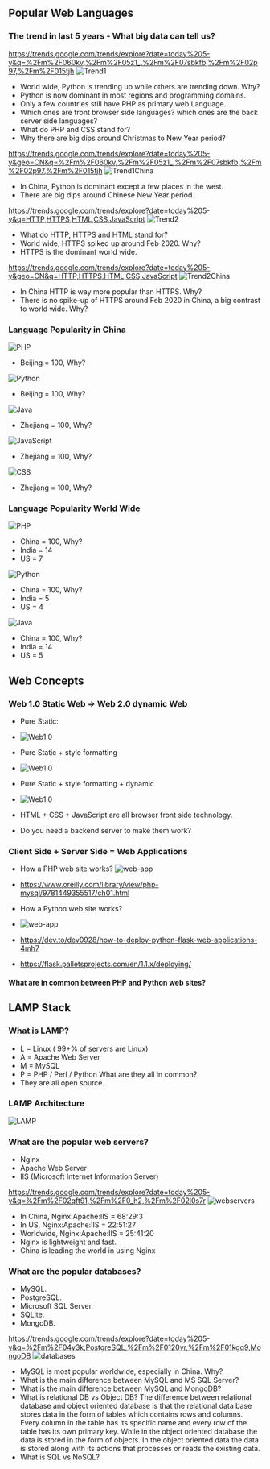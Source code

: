 ## Popular Web Languages
### The trend in last 5 years - What big data can tell us?

https://trends.google.com/trends/explore?date=today%205-y&q=%2Fm%2F060kv,%2Fm%2F05z1_,%2Fm%2F07sbkfb,%2Fm%2F02p97,%2Fm%2F015tjh
![Trend1](resources/World-PHP-Python-Java.png)

* World wide, Python is trending up while others are trending down. Why?
* Python is now dominant in most regions and programming domains.
* Only a few countries still have PHP as primary web Language.
* Which ones are front browser side languages? which ones are the back server side languages?
* What do PHP and CSS stand for?
* Why there are big dips around Christmas to New Year period?

https://trends.google.com/trends/explore?date=today%205-y&geo=CN&q=%2Fm%2F060kv,%2Fm%2F05z1_,%2Fm%2F07sbkfb,%2Fm%2F02p97,%2Fm%2F015tjh
![Trend1China](resources/China-PHP-Python-Java.png)

* In China, Python is dominant except a few places in the west.
* There are big dips around Chinese New Year period.

https://trends.google.com/trends/explore?date=today%205-y&q=HTTP,HTTPS,HTML,CSS,JavaScript
![Trend2](resources/World-http-https-html.png)

* What do HTTP, HTTPS and HTML stand for?
* World wide, HTTPS spiked up around Feb 2020. Why?
* HTTPS is the dominant world wide.
  
https://trends.google.com/trends/explore?date=today%205-y&geo=CN&q=HTTP,HTTPS,HTML,CSS,JavaScript
![Trend2China](resources/China-http-https-html.png)

* In China HTTP is way more popular than HTTPS. Why?
* There is no spike-up of HTTPS around Feb 2020 in China, a big contrast to world wide. Why?

### Language Popularity in China

![PHP](resources/China-PHP.jpg)
* Beijing = 100, Why?
  
![Python](resources/China-Python.png)
* Beijing = 100, Why?

![Java](resources/China-Java.png)
* Zhejiang = 100, Why?

![JavaScript](resources/China-JS.png)
* Zhejiang = 100, Why?

![CSS](resources/China-CSS.png)
* Zhejiang = 100, Why?
  
### Language Popularity World Wide

![PHP](resources/World-PHP.png)
* China = 100, Why?
* India = 14
* US = 7
  
![Python](resources/World-Python.png)
* China = 100, Why?
* India = 5
* US = 4

![Java](resources/China-Java.png)
* China = 100, Why?
* India = 14
* US = 5

## Web Concepts

### Web 1.0 Static Web => Web 2.0 dynamic Web 

* Pure Static:
* ![Web1.0](resources/web1.jpg)

* Pure Static + style formatting
* ![Web1.0](resources/web1-css.jpg)

* Pure Static + style formatting + dynamic
* ![Web1.0](resources/web1-css-js.jpg)

* HTML + CSS + JavaScript are all browser front side technology.
* Do you need a backend server to make them work?

### Client Side + Server Side = Web Applications

* How a PHP web site works?
![web-app](resources/web=client+server.png)
* https://www.oreilly.com/library/view/php-mysql/9781449355517/ch01.html

* How a Python web site works?
* ![web-app](resources/web-python.png)
* https://dev.to/dev0928/how-to-deploy-python-flask-web-applications-4mh7
* https://flask.palletsprojects.com/en/1.1.x/deploying/

#### What are in common between PHP and Python web sites?


## LAMP Stack

### What is LAMP?
* L = Linux ( 99+% of servers are Linux)
* A = Apache Web Server 
* M = MySQL 
* P = PHP / Perl / Python
What are they all in common?
* They are all open source.

### LAMP Architecture
![LAMP](resources/LAMP.png)
### What are the popular web servers?
* Nginx
* Apache Web Server
* IIS (Microsoft Internet Information Server)
  
https://trends.google.com/trends/explore?date=today%205-y&q=%2Fm%2F02qft91,%2Fm%2F0_h2,%2Fm%2F02l0s7r
![webservers](resources/webservers.png)
* In China, Nginx:Apache:IIS = 68:29:3
* In US, Nginx:Apache:IIS = 22:51:27
* Worldwide, Nginx:Apache:IIS = 25:41:20
* Nginx is lightweight and fast.
* China is leading the world in using Nginx
### What are the popular databases?
* MySQL.
* PostgreSQL.
* Microsoft SQL Server.
* SQLite.
* MongoDB.

https://trends.google.com/trends/explore?date=today%205-y&q=%2Fm%2F04y3k,PostgreSQL,%2Fm%2F0120vr,%2Fm%2F01kgq9,MongoDB
![databases](resources/databases.png)
* MySQL is most popular worldwide, especially in China. Why?
* What is the main difference between MySQL and MS SQL Server?
* What is the main difference between MySQL and MongoDB? 
* What is relational DB vs Object DB?
  The difference between relational database and object oriented database is that the relational data base stores data in the form of tables which contains rows and columns. Every column in the table has its specific name and every row of the table has its own primary key. While in the object oriented database the data is stored in the form of objects. In the object oriented data the data is stored along with its actions that processes or reads the existing data.
* What is SQL vs NoSQL?
  